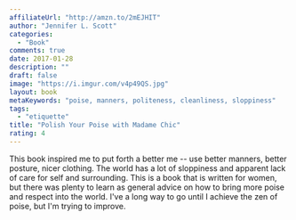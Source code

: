 ```yaml
---
affiliateUrl: "http://amzn.to/2mEJHIT"
author: "Jennifer L. Scott"
categories:
  - "Book"
comments: true
date: 2017-01-28
description: ""
draft: false
image: "https://i.imgur.com/v4p49QS.jpg"
layout: book
metaKeywords: "poise, manners, politeness, cleanliness, sloppiness"
tags:
  - "etiquette" 
title: "Polish Your Poise with Madame Chic"
rating: 4
---
```


This book inspired me to put forth a better me -- use better manners, better posture, nicer clothing.  The world has a lot of sloppiness and apparent lack of care for self and surrounding.  This is a book that is written for women, but there was plenty to learn as general advice on how to bring more poise and respect into the world.  I've a long way to go until I achieve the zen of poise, but I'm trying to improve.
